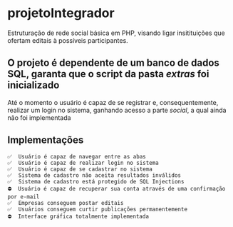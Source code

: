 # projetoIntegrador

Estruturação de rede social básica em PHP, visando ligar insitituições que ofertam editais à possíveis participantes.

## O projeto é dependente de um banco de dados SQL, garanta que o script da pasta *extras* foi inicializado

Até o momento o usuário é capaz de se registrar e, consequentemente, realizar um login no sistema, ganhando acesso a parte *social*, a qual ainda não foi implementada

## Implementações

    ✅  Usuário é capaz de navegar entre as abas
    ✅  Usuário é capaz de realizar login no sistema
    ✅  Usuário é capaz de se cadastrar no sistema
    ✅  Sistema de cadastro não aceita resultados inválidos
    ✅  Sistema de cadastro está protegido de SQL Injections
    ⛔  Usuário é capaz de recuperar sua conta através de uma confirmação por e-mail
    ✅  Empresas conseguem postar editais
    ✅  Usuários conseguem curtir publicações permanentemente
    ⛔  Interface gráfica totalmente implementada
